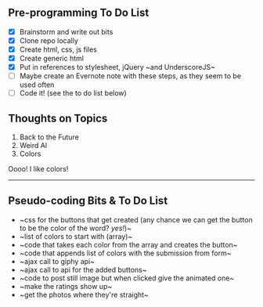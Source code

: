 
## Pre-programming To Do List
* &#9746; Brainstorm and write out bits
* &#9746; Clone repo locally
* &#9746; Create html, css, js files
* &#9746; Create generic html
* &#9746; Put in references to stylesheet, jQuery ~and UnderscoreJS~
* &#9744; Maybe create an Evernote note with these steps, as they seem to be used often
* &#9744; Code it! (see the to do list below)

## Thoughts on Topics

1. Back to the Future
2. Weird Al
3. Colors

Oooo! I like colors!

******

## Pseudo-coding Bits & To Do List

* ~css for the buttons that get created (any chance we can get the button to be the color of the 
word? *yes!*)~
* ~list of colors to start with (array)~
* ~code that takes each color from the array and creates the button~
* ~code that appends list of colors with the submission from form~
* ~ajax call to giphy api~
* ~ajax call to api for the added buttons~
* ~code to post still image but when clicked give the animated one~
* ~make the ratings show up~
* ~get the photos where they're straight~